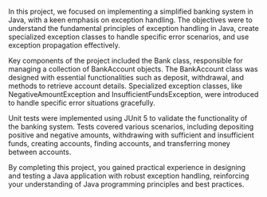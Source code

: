 In this project, we focused on implementing a simplified banking system in Java, with a keen emphasis on exception handling. The objectives were to understand the fundamental principles of exception handling in Java, create specialized exception classes to handle specific error scenarios, and use exception propagation effectively.

Key components of the project included the Bank class, responsible for managing a collection of BankAccount objects. The BankAccount class was designed with essential functionalities such as deposit, withdrawal, and methods to retrieve account details. Specialized exception classes, like NegativeAmountException and InsufficientFundsException, were introduced to handle specific error situations gracefully.

Unit tests were implemented using JUnit 5 to validate the functionality of the banking system. Tests covered various scenarios, including depositing positive and negative amounts, withdrawing with sufficient and insufficient funds, creating accounts, finding accounts, and transferring money between accounts.

By completing this project, you gained practical experience in designing and testing a Java application with robust exception handling, reinforcing your understanding of Java programming principles and best practices.